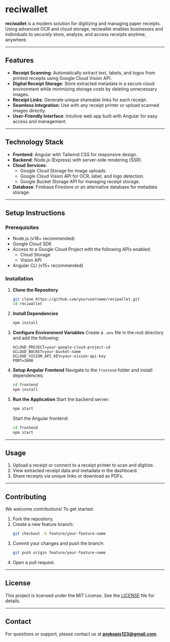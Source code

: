 # reciwallet

**reciwallet** is a modern solution for digitizing and managing paper receipts. Using advanced OCR and cloud storage, reciwallet enables businesses and individuals to securely store, analyze, and access receipts anytime, anywhere.

---

## **Features**

- **Receipt Scanning**: Automatically extract text, labels, and logos from printed receipts using Google Cloud Vision API.
- **Digital Receipt Storage**: Store extracted metadata in a secure cloud environment while minimizing storage costs by deleting unnecessary images.
- **Receipt Links**: Generate unique shareable links for each receipt.
- **Seamless Integration**: Use with any receipt printer or upload scanned images directly.
- **User-Friendly Interface**: Intuitive web app built with Angular for easy access and management.

---

## **Technology Stack**

- **Frontend**: Angular with Tailwind CSS for responsive design.
- **Backend**: Node.js (Express) with server-side rendering (SSR).
- **Cloud Services**:
  - Google Cloud Storage for image uploads.
  - Google Cloud Vision API for OCR, label, and logo detection.
  - Google Bucket Storage API for managing receipt storage.
- **Database**: Firebase Firestore or an alternative database for metadata storage.

---

## **Setup Instructions**

### Prerequisites

- Node.js (v18+ recommended)
- Google Cloud SDK
- Access to a Google Cloud Project with the following APIs enabled:
  - Cloud Storage
  - Vision API
- Angular CLI (v15+ recommended)

### Installation

1. **Clone the Repository**

   ```bash
   git clone https://github.com/yourusername/reciwallet.git
   cd reciwallet
   ```

2. **Install Dependencies**

   ```bash
   npm install
   ```

3. **Configure Environment Variables**
   Create a `.env` file in the root directory and add the following:

   ```env
   GCLOUD_PROJECT=your-google-cloud-project-id
   GCLOUD_BUCKET=your-bucket-name
   GCLOUD_VISION_API_KEY=your-vision-api-key
   PORT=3000
   ```

4. **Setup Angular Frontend**
   Navigate to the `frontend` folder and install dependencies:

   ```bash
   cd frontend
   npm install
   ```

5. **Run the Application**
   Start the backend server:
   ```bash
   npm start
   ```
   Start the Angular frontend:
   ```bash
   cd frontend
   npm start
   ```

---

## **Usage**

1. Upload a receipt or connect to a receipt printer to scan and digitize.
2. View extracted receipt data and metadata in the dashboard.
3. Share receipts via unique links or download as PDFs.

---

## **Contributing**

We welcome contributions! To get started:

1. Fork the repository.
2. Create a new feature branch:
   ```bash
   git checkout -b feature/your-feature-name
   ```
3. Commit your changes and push the branch:
   ```bash
   git push origin feature/your-feature-name
   ```
4. Open a pull request.

---

## **License**

This project is licensed under the MIT License. See the [LICENSE](LICENSE) file for details.

---

## **Contact**

For questions or support, please contact us at **prokopis123@gmail.com**.
